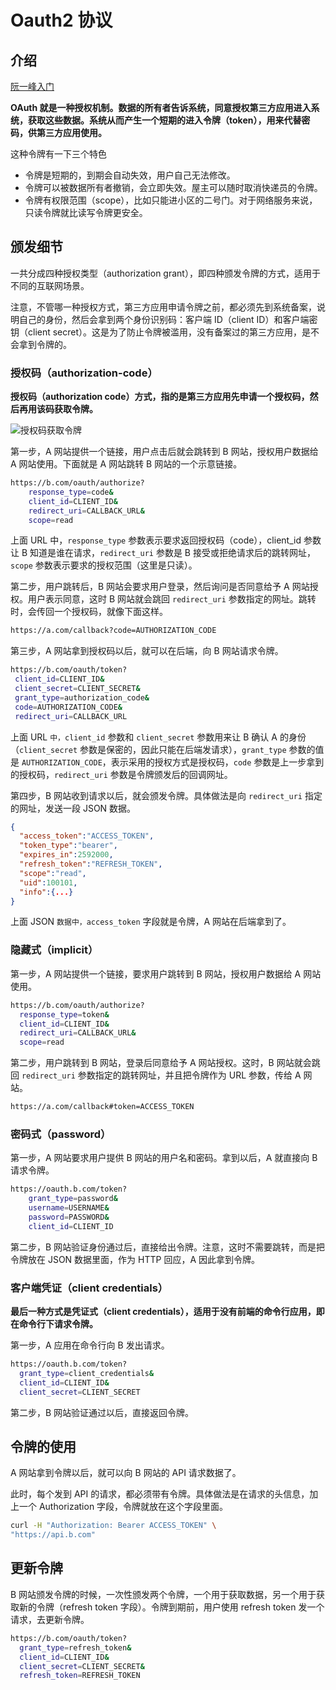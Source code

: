 # Oauth2 协议

## 介绍

[阮一峰入门](http://www.ruanyifeng.com/blog/2019/04/oauth_design.html)

**OAuth 就是一种授权机制。数据的所有者告诉系统，同意授权第三方应用进入系统，获取这些数据。系统从而产生一个短期的进入令牌（token），用来代替密码，供第三方应用使用。**

这种令牌有一下三个特色

<!-- prettier-ignore -->
-   令牌是短期的，到期会自动失效，用户自己无法修改。
-   令牌可以被数据所有者撤销，会立即失效。屋主可以随时取消快递员的令牌。
-   令牌有权限范围（scope），比如只能进小区的二号门。对于网络服务来说，只读令牌就比读写令牌更安全。

## 颁发细节

一共分成四种授权类型（authorization grant），即四种颁发令牌的方式，适用于不同的互联网场景。

注意，不管哪一种授权方式，第三方应用申请令牌之前，都必须先到系统备案，说明自己的身份，然后会拿到两个身份识别码：客户端 ID（client ID）和客户端密钥（client secret）。这是为了防止令牌被滥用，没有备案过的第三方应用，是不会拿到令牌的。

### 授权码（authorization-code）

**授权码（authorization code）方式，指的是第三方应用先申请一个授权码，然后再用该码获取令牌。**

![授权码获取令牌](https://df5apg8r0m634.cloudfront.net/images/c90355ce2fc1320f18d45db095dc95e6.png)

第一步，A 网站提供一个链接，用户点击后就会跳转到 B 网站，授权用户数据给 A 网站使用。下面就是 A 网站跳转 B 网站的一个示意链接。

```bash
https://b.com/oauth/authorize?
    response_type=code&
    client_id=CLIENT_ID&
    redirect_uri=CALLBACK_URL&
    scope=read
```

上面 URL 中，`response_type` 参数表示要求返回授权码（code），client_id 参数让 B 知道是谁在请求，`redirect_uri` 参数是 B 接受或拒绝请求后的跳转网址，`scope` 参数表示要求的授权范围（这里是只读）。

第二步，用户跳转后，B 网站会要求用户登录，然后询问是否同意给予 A 网站授权。用户表示同意，这时 B 网站就会跳回 `redirect_uri` 参数指定的网址。跳转时，会传回一个授权码，就像下面这样。

```bash
https://a.com/callback?code=AUTHORIZATION_CODE
```

第三步，A 网站拿到授权码以后，就可以在后端，向 B 网站请求令牌。

```bash
https://b.com/oauth/token?
 client_id=CLIENT_ID&
 client_secret=CLIENT_SECRET&
 grant_type=authorization_code&
 code=AUTHORIZATION_CODE&
 redirect_uri=CALLBACK_URL
```

上面 URL `中，client_id` 参数和 `client_secret` 参数用来让 B 确认 A 的身份（`client_secret` 参数是保密的，因此只能在后端发请求），`grant_type` 参数的值是 `AUTHORIZATION_CODE`，表示采用的授权方式是授权码，`code` 参数是上一步拿到的授权码，`redirect_uri` 参数是令牌颁发后的回调网址。

第四步，B 网站收到请求以后，就会颁发令牌。具体做法是向 `redirect_uri` 指定的网址，发送一段 JSON 数据。

```json
{
  "access_token":"ACCESS_TOKEN",
  "token_type":"bearer",
  "expires_in":2592000,
  "refresh_token":"REFRESH_TOKEN",
  "scope":"read",
  "uid":100101,
  "info":{...}
}
```

上面 JSON `数据中，access_token` 字段就是令牌，A 网站在后端拿到了。

### 隐藏式（implicit）

第一步，A 网站提供一个链接，要求用户跳转到 B 网站，授权用户数据给 A 网站使用。

```bash
https://b.com/oauth/authorize?
  response_type=token&
  client_id=CLIENT_ID&
  redirect_uri=CALLBACK_URL&
  scope=read
```

第二步，用户跳转到 B 网站，登录后同意给予 A 网站授权。这时，B 网站就会跳回 `redirect_uri` 参数指定的跳转网址，并且把令牌作为 URL 参数，传给 A 网站。

```bash
https://a.com/callback#token=ACCESS_TOKEN
```

### 密码式（password）

第一步，A 网站要求用户提供 B 网站的用户名和密码。拿到以后，A 就直接向 B 请求令牌。

```bash
https://oauth.b.com/token?
    grant_type=password&
    username=USERNAME&
    password=PASSWORD&
    client_id=CLIENT_ID
```

第二步，B 网站验证身份通过后，直接给出令牌。注意，这时不需要跳转，而是把令牌放在 JSON 数据里面，作为 HTTP 回应，A 因此拿到令牌。

### 客户端凭证（client credentials）

**最后一种方式是凭证式（client credentials），适用于没有前端的命令行应用，即在命令行下请求令牌。**

第一步，A 应用在命令行向 B 发出请求。

```bash
https://oauth.b.com/token?
  grant_type=client_credentials&
  client_id=CLIENT_ID&
  client_secret=CLIENT_SECRET
```

第二步，B 网站验证通过以后，直接返回令牌。

## 令牌的使用

A 网站拿到令牌以后，就可以向 B 网站的 API 请求数据了。

此时，每个发到 API 的请求，都必须带有令牌。具体做法是在请求的头信息，加上一个 Authorization 字段，令牌就放在这个字段里面。

```bash
curl -H "Authorization: Bearer ACCESS_TOKEN" \
"https://api.b.com"
```

## 更新令牌

B 网站颁发令牌的时候，一次性颁发两个令牌，一个用于获取数据，另一个用于获取新的令牌（refresh token 字段）。令牌到期前，用户使用 refresh token 发一个请求，去更新令牌。

```bash
https://b.com/oauth/token?
  grant_type=refresh_token&
  client_id=CLIENT_ID&
  client_secret=CLIENT_SECRET&
  refresh_token=REFRESH_TOKEN
```
